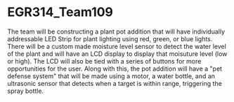# EGR314_Team109
The team will be constructing a plant pot addition that will have individually addressable LED Strip for plant lighting using red, green, or blue lights. There will be a custom made moisture level sensor to detect the water level of the plant and will have an LCD display to display that moisuture level (low or high). The LCD will also be tied with a series of buttons for more opportunities for the user. Along with this, the pot addition will have a "pet defense system" that will be made using a motor, a water bottle, and an ultrasonic sensor that detects when a target is within range, triggering the spray bottle.
